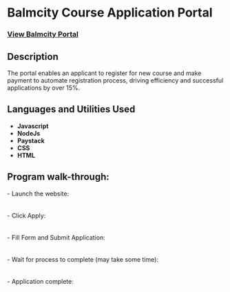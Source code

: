 <h1>Balmcity Course Application Portal</h1>

 ### [View Balmcity Portal](https://balmcitypush.vercel.app/)

<h2>Description</h2>
The portal enables an applicant to register for new course and make payment to automate registration process, driving efficiency and successful applications by over 15%.
<br />


<h2>Languages and Utilities Used</h2>

- <b>Javascript</b> 
- <b>NodeJs</b>
- <b>Paystack</b>
- <b>CSS</b>
- <b>HTML</b>

<!-- <h2>Environments Used </h2>

- <b>Windows 10</b> (21H2)-->

<h2>Program walk-through:</h2>
<p align="left">
- Launch the website: <br/>
<!-- <img src="https://balmcitypush.vercel.app/" height="80%" width="80%" alt="Disk Sanitization Steps"/> -->
<br />
<br />
- Click Apply:  <br/>
<!--<img src="https://i.imgur.com/tcTyMUE.png" height="80%" width="80%" alt="Disk Sanitization Steps"/> -->
<br />
<br />
- Fill Form and Submit Application: <br/>
<!-- <img src="https://i.imgur.com/nCIbXbg.png" height="80%" width="80%" alt="Disk Sanitization Steps"/> -->
<br />
<br />
<!-- Confirm your selection:  <br/>
<img src="https://i.imgur.com/cdFHBiU.png" height="80%" width="80%" alt="Disk Sanitization Steps"/>
<br />
<br /> -->
- Wait for process to complete (may take some time):  <br/>
<!-- <img src="https://i.imgur.com/JL945Ga.png" height="80%" width="80%" alt="Disk Sanitization Steps"/> -->
<br />
<br />
- Application complete:  <br/>
<!-- <img src="https://i.imgur.com/K71yaM2.png" height="80%" width="80%" alt="Disk Sanitization Steps"/> -->


<!--
 ```diff
- text in red
+ text in green
! text in orange
# text in gray
@@ text in purple (and bold)@@
```
--!>
